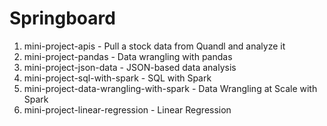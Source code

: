 # Springboard

1. mini-project-apis - Pull a stock data from Quandl and analyze it
2. mini-project-pandas - Data wrangling with pandas
3. mini-project-json-data - JSON-based data analysis
4. mini-project-sql-with-spark - SQL with Spark
5. mini-project-data-wrangling-with-spark - Data Wrangling at Scale with Spark
6. mini-project-linear-regression - Linear Regression
